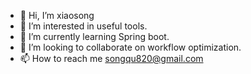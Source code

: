 - 👋 Hi, I’m xiaosong
- 👀 I’m interested in useful tools.
- 🌱 I’m currently learning Spring boot.
- 💞️ I’m looking to collaborate on workflow optimization.
- 📫 How to reach me songqu820@gmail.com

<!---
xiaosong97/xiaosong97 is a ✨ special ✨ repository because its `README.md` (this file) appears on your GitHub profile.
You can click the Preview link to take a look at your changes.
--->
